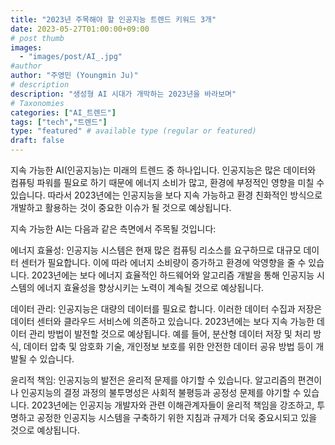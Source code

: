 ```yaml
---
title: "2023년 주목해야 할 인공지능 트렌드 키워드 3개"
date: 2023-05-27T01:00:00+09:00
# post thumb
images:
  - "images/post/AI_.jpg"
#author
author: "주영민 (Youngmin Ju)"
# description
description: "생성형 AI 시대가 개막하는 2023년을 바라보며"
# Taxonomies
categories: ["AI_트렌드"]
tags: ["tech","트렌드"]
type: "featured" # available type (regular or featured)
draft: false
---
```


지속 가능한 AI(인공지능)는 미래의 트렌드 중 하나입니다. 인공지능은 많은 데이터와 컴퓨팅 파워를 필요로 하기 때문에 에너지 소비가 많고, 환경에 부정적인 영향을 미칠 수 있습니다. 따라서 2023년에는 인공지능을 보다 지속 가능하고 환경 친화적인 방식으로 개발하고 활용하는 것이 중요한 이슈가 될 것으로 예상됩니다.

지속 가능한 AI는 다음과 같은 측면에서 주목될 것입니다:

에너지 효율성: 인공지능 시스템은 현재 많은 컴퓨팅 리소스를 요구하므로 대규모 데이터 센터가 필요합니다. 이에 따라 에너지 소비량이 증가하고 환경에 악영향을 줄 수 있습니다. 2023년에는 보다 에너지 효율적인 하드웨어와 알고리즘 개발을 통해 인공지능 시스템의 에너지 효율성을 향상시키는 노력이 계속될 것으로 예상됩니다.

데이터 관리: 인공지능은 대량의 데이터를 필요로 합니다. 이러한 데이터 수집과 저장은 데이터 센터와 클라우드 서비스에 의존하고 있습니다. 2023년에는 보다 지속 가능한 데이터 관리 방법이 발전할 것으로 예상됩니다. 예를 들어, 분산형 데이터 저장 및 처리 방식, 데이터 압축 및 암호화 기술, 개인정보 보호를 위한 안전한 데이터 공유 방법 등이 개발될 수 있습니다.

윤리적 책임: 인공지능의 발전은 윤리적 문제를 야기할 수 있습니다. 알고리즘의 편견이나 인공지능의 결정 과정의 불투명성은 사회적 불평등과 공정성 문제를 야기할 수 있습니다. 2023년에는 인공지능 개발자와 관련 이해관계자들이 윤리적 책임을 강조하고, 투명하고 공정한 인공지능 시스템을 구축하기 위한 지침과 규제가 더욱 중요시되고 있을 것으로 예상됩니다.

‍